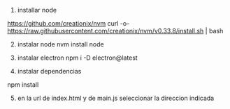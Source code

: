 1. installar node

https://github.com/creationix/nvm
curl -o- https://raw.githubusercontent.com/creationix/nvm/v0.33.8/install.sh | bash

2. instalar node
nvm install node

3. instalar electron
npm i -D electron@latest

4. instalar dependencias

npm install

5. en la url de index.html y de main.js seleccionar la direccion indicada
